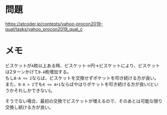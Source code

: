 # 問題

https://atcoder.jp/contests/yahoo-procon2019-qual/tasks/yahoo_procon2019_qual_c

# メモ

ビスケットが`A`枚以上ある時、ビスケット→円→ビスケットにより、ビスケットは2ターンかけて`B-A`枚増加する。\
もし`B-A <= 2`ならば、ビスケットを交換せずポケットを叩き続ける方が良い。\
また、`B-A > 2`でも`K <= A+1`ならばやはりポケットを叩き続ける方が良い(というかそれしかできない)。

そうでない場合、最初の交換でビスケットが増えるので、そのあとは可能な限り交換し続ける方が良い。
